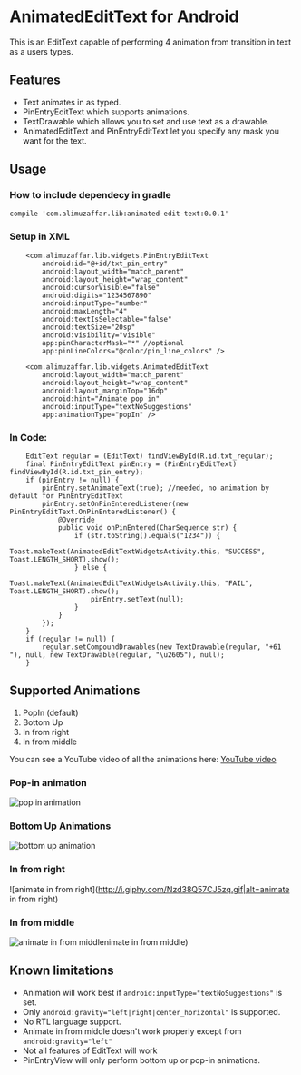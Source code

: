 # AnimatedEditText for Android

This is an EditText capable of performing 4 animation from transition in text as a users types.

## Features

- Text animates in as typed.
- PinEntryEditText which supports animations.
- TextDrawable which allows you to set and use text as a drawable.
- AnimatedEditText and PinEntryEditText let you specify any mask you want for the text.


## Usage

### How to include dependecy in gradle

`compile 'com.alimuzaffar.lib:animated-edit-text:0.0.1'`

### Setup in XML

        <com.alimuzaffar.lib.widgets.PinEntryEditText
            android:id="@+id/txt_pin_entry"
            android:layout_width="match_parent"
            android:layout_height="wrap_content"
            android:cursorVisible="false"
            android:digits="1234567890"
            android:inputType="number"
            android:maxLength="4"
            android:textIsSelectable="false"
            android:textSize="20sp"
            android:visibility="visible"
			app:pinCharacterMask="*" //optional
            app:pinLineColors="@color/pin_line_colors" />

        <com.alimuzaffar.lib.widgets.AnimatedEditText
            android:layout_width="match_parent"
            android:layout_height="wrap_content"
            android:layout_marginTop="16dp"
            android:hint="Animate pop in"
            android:inputType="textNoSuggestions"
            app:animationType="popIn" />

### In Code:

        EditText regular = (EditText) findViewById(R.id.txt_regular);
        final PinEntryEditText pinEntry = (PinEntryEditText) findViewById(R.id.txt_pin_entry);
        if (pinEntry != null) {
            pinEntry.setAnimateText(true); //needed, no animation by default for PinEntryEditText
            pinEntry.setOnPinEnteredListener(new PinEntryEditText.OnPinEnteredListener() {
                @Override
                public void onPinEntered(CharSequence str) {
                    if (str.toString().equals("1234")) {
                        Toast.makeText(AnimatedEditTextWidgetsActivity.this, "SUCCESS", Toast.LENGTH_SHORT).show();
                    } else {
                        Toast.makeText(AnimatedEditTextWidgetsActivity.this, "FAIL", Toast.LENGTH_SHORT).show();
                        pinEntry.setText(null);
                    }
                }
            });
        }
        if (regular != null) {
            regular.setCompoundDrawables(new TextDrawable(regular, "+61 "), null, new TextDrawable(regular, "\u2605"), null);
        }
			
## Supported Animations

1. PopIn (default)
2. Bottom Up
3. In from right
4. In from middle

You can see a YouTube video of all the animations here: [YouTube video](https://www.youtube.com/watch?v=VW6vFzniehU)

### Pop-in animation

![pop in animation](http://i.giphy.com/x1AsZJypT6rmw.gif)

### Bottom Up Animations

![bottom up animation](http://i.giphy.com/DwawaNNbE3UKQ.gif)

### In from right

![animate in from right](http://i.giphy.com/Nzd38Q57CJ5zq.gif|alt=animate in from right)

### In from middle

![animate in from middle](http://i.giphy.com/8WKKm4nTM3N60.gif)nimate in from middle)


## Known limitations

- Animation will work best if `android:inputType="textNoSuggestions"` is set.
- Only `android:gravity="left|right|center_horizontal"` is supported.
- No RTL language support.
- Animate in from middle doesn't work properly except from `android:gravity="left"`
- Not all features of EditText will work
- PinEntryView will only perform bottom up or pop-in animations.